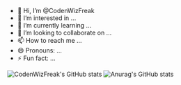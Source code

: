 - 👋 Hi, I’m @CodenWizFreak
- 👀 I’m interested in ...
- 🌱 I’m currently learning ...
- 💞️ I’m looking to collaborate on ...
- 📫 How to reach me ...
- 😄 Pronouns: ...
- ⚡ Fun fact: ...


![CodenWizFreak's GitHub stats](https://github-readme-stats.vercel.app/api?username=CodenWizFreak&show_icons=true)
![Anurag's GitHub stats](https://github-readme-stats.vercel.app/api?username=CodenWizFreak&show_icons=true&theme=radical)



<!---
CodenWizFreak/CodenWizFreak is a ✨ special ✨ repository because its `README.md` (this file) appears on your GitHub profile.
You can click the Preview link to take a look at your changes.
--->
